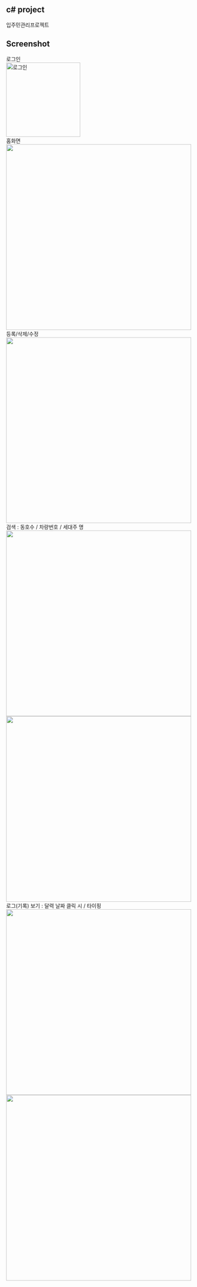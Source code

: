 c# project
-----------
입주민관리프로젝트

Screenshot
-----------
<div>
  <div>
    로그인
  </div>
<img width="200" title="로그인" src="https://user-images.githubusercontent.com/63985720/89745725-b7454d80-daf0-11ea-8dae-bb59de292f2a.png">
</br>
  <div>
    홈화면
  </div>
<img width="500" src="https://user-images.githubusercontent.com/63985720/89745727-b7dde400-daf0-11ea-9185-275e1f2ce584.png">
</br>
  <div>
    등록/삭제/수정
  </div>
<img width="500" src="https://user-images.githubusercontent.com/63985720/89745726-b7dde400-daf0-11ea-897d-4bc8d1c2b789.png">
</br>
  <div>
    검색 : 동호수 / 차량번호 / 세대주 명
  </div>
<img width="500" src="https://user-images.githubusercontent.com/63985720/89745728-b8767a80-daf0-11ea-8a0c-eec47b9b7b2b.png">
<img width="500" src="https://user-images.githubusercontent.com/63985720/89745720-b4e2f380-daf0-11ea-9786-0b2d6ecaa430.png">
</br>
  <div>
    로그(기록) 보기 : 달력 날짜 클릭 시 / 타이핑 
  </div>
<img width="500" src="https://user-images.githubusercontent.com/63985720/89745723-b6142080-daf0-11ea-946c-9504bad8f38a.png">
<img width="500" src="https://user-images.githubusercontent.com/63985720/89745724-b7454d80-daf0-11ea-8f61-922539d9077f.png">
</div>
